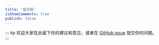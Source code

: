 ```yaml
---
title: '留言板'
isShowComments: true
publish: false
---
```


::: tip
欢迎大家在此留下你的建议和意见，或者在 [GitHub issue](https://github.com/loranmei/loranmei-vuepress-doc/issues) 提交你的问题。
:::
